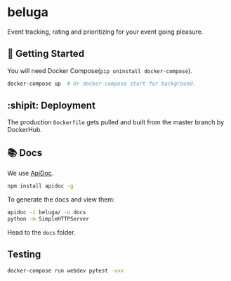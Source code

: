 beluga
===================

Event tracking, rating and prioritizing for your event going pleasure.


## :running: Getting Started

You will need Docker Compose(`pip uninstall docker-compose`).

```bash
docker-compose up  # Or docker-compose start for background.
```

## :shipit: Deployment

The production `Dockerfile` gets pulled and built from the master
branch by DockerHub.

## :books: Docs

We use [ApiDoc](http://apidocjs.com/).

```bash
npm install apidoc -g
```

To generate the docs and view them:

```bash
apidoc -i beluga/ -o docs
python -m SimpleHTTPServer
```

Head to the `docs` folder.

## Testing

```bash
docker-compose run webdev pytest -vvv
```